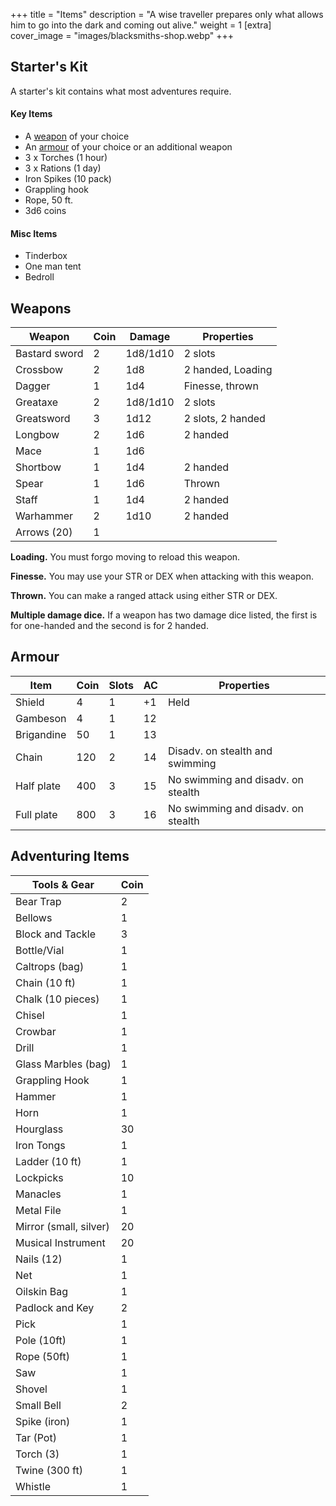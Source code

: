 +++
title = "Items"
description = "A wise traveller prepares only what allows him to go into the dark and coming out alive."
weight = 1
[extra] 
cover_image = "images/blacksmiths-shop.webp"
+++

## Starter's Kit

A starter's kit contains what most adventures require.

#### Key Items

- A [weapon](#weapons) of your choice
- An [armour](#armour) of your choice or an additional weapon
- 3 x Torches (1 hour)
- 3 x Rations (1 day)
- Iron Spikes (10 pack)
- Grappling hook
- Rope, 50 ft.
- 3d6 coins

#### Misc Items

- Tinderbox
- One man tent
- Bedroll

## Weapons

| Weapon        | Coin | Damage   | Properties        |
| ------------- | ---- | -------- | ----------------- |
| Bastard sword | 2   | 1d8/1d10 | 2 slots           |
| Crossbow      | 2   | 1d8      | 2 handed, Loading |
| Dagger        | 1    | 1d4      | Finesse, thrown   |
| Greataxe      | 2   | 1d8/1d10 | 2 slots           |
| Greatsword    | 3   | 1d12     | 2 slots, 2 handed |
| Longbow       | 2   | 1d6      | 2 handed          |
| Mace          | 1   | 1d6      |                   |
| Shortbow      | 1   | 1d4      | 2 handed          |
| Spear         | 1    | 1d6      | Thrown            |
| Staff         | 1    | 1d4      | 2 handed          |
| Warhammer     | 2   | 1d10     | 2 handed          |
| Arrows (20)   | 1    |          |                   |

**Loading.** You must forgo moving to reload this weapon.

**Finesse.** You may use your STR or DEX when attacking with this weapon.

**Thrown.** You can make a ranged attack using either STR or DEX.

**Multiple damage dice.** If a weapon has two damage dice listed, the first is
for one-handed and the second is for 2 handed.

## Armour

| Item       | Coin | Slots | AC | Properties                         |
| ---------- | ---- | ----- | -- | ---------------------------------- |
| Shield     | 4   | 1     | +1 | Held                               |
| Gambeson   | 4   | 1     | 12 |                                    |
| Brigandine | 50  | 1     | 13 |                                    |
| Chain      | 120 | 2     | 14 | Disadv. on stealth and swimming    |
| Half plate | 400 | 3     | 15 | No swimming and disadv. on stealth |
| Full plate | 800 | 3     | 16 | No swimming and disadv. on stealth |

## Adventuring Items

| Tools & Gear            | Coin |
| ----------------------- | ---- |
| Bear Trap               | 2   |
| Bellows                 | 1   |
| Block and Tackle        | 3   |
| Bottle/Vial             | 1    |
| Caltrops (bag)          | 1   |
| Chain (10 ft)           | 1   |
| Chalk (10 pieces)       | 1    |
| Chisel                  | 1    |
| Crowbar                 | 1   |
| Drill                   | 1   |
| Glass Marbles (bag)     | 1    |
| Grappling Hook          | 1   |
| Hammer                  | 1   |
| Horn                    | 1   |
| Hourglass               | 30  |
| Iron Tongs              | 1   |
| Ladder (10 ft)          | 1   |
| Lockpicks               | 10  |
| Manacles                | 1   |
| Metal File              | 1    |
| Mirror (small, silver)  | 20  |
| Musical Instrument      | 20  |
| Nails (12)              | 1    |
| Net                     | 1   |
| Oilskin Bag             | 1    |
| Padlock and Key         | 2   |
| Pick                    | 1   |
| Pole (10ft)             | 1    |
| Rope (50ft)             | 1   |
| Saw                     | 1   |
| Shovel                  | 1   |
| Small Bell              | 2   |
| Spike (iron)            | 1    |
| Tar (Pot)               | 1   |
| Torch (3)                   | 1    |
| Twine (300 ft)          | 1    |
| Whistle                 | 1    |
